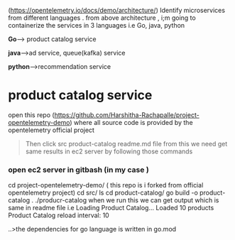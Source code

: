 (https://opentelemetry.io/docs/demo/architecture/)
Identify microservices from different languages . from above architecture , i;m going to containerize the services in 3 languages i.e Go, java, python

**Go**--> product catalog service

**java**-->ad service, queue(kafka) service

**python**-->recommendation service

# product catalog service
open this repo (https://github.com/Harshitha-Rachapalle/project-opentelemetry-demo) where all source code is provided by the opentelemetry official project
> Then click src
> product-catalog
> readme.md file from this we need get same results in ec2 server by following those commands

### open ec2 server in gitbash (in my case )
cd project-opentelemetry-demo/ ( this repo is i forked from official opentelemetry project)
cd src/
ls
cd product-catalog/
go build -o product-catalog .
./producr-catalog when we run this we can get output which is same in readme file
i.e 
 Loading Product Catalog...
Loaded 10 products
Product Catalog reload interval: 10



..>the dependencies for go language is written in go.mod

